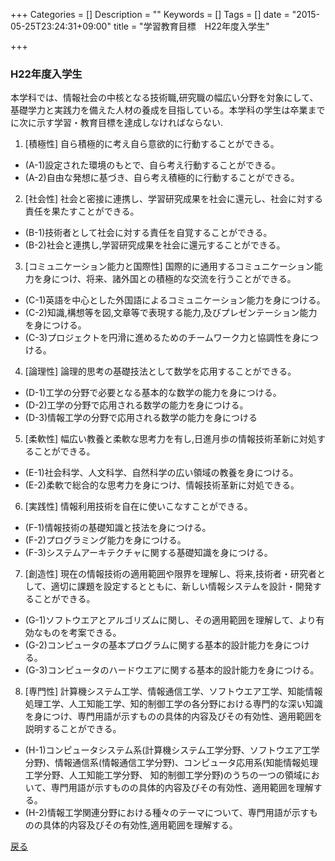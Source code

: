 +++
Categories = []
Description = ""
Keywords = []
Tags = []
date = "2015-05-25T23:24:31+09:00"
title = "学習教育目標　H22年度入学生"

+++
### H22年度入学生

本学科では、情報社会の中核となる技術職,研究職の幅広い分野を対象にして、基礎学力と実践力を備えた人材の養成を目指している。本学科の学生は卒業までに次に示す学習・教育目標を達成しなければならない.

1. [積極性] 自ら積極的に考え自ら意欲的に行動することができる。
  - (A-1)設定された環境のもとで、自ら考え行動することができる。
  - (A-2)自由な発想に基づき、自ら考え積極的に行動することができる。

2. [社会性] 社会と密接に連携し、学習研究成果を社会に還元し、社会に対する責任を果たすことができる。
  - (B-1)技術者として社会に対する責任を自覚することができる。
  - (B-2)社会と連携し,学習研究成果を社会に還元することができる。

3. [コミュニケーション能力と国際性] 国際的に通用するコミュニケーション能力を身につけ、将来、諸外国との積極的な交流を行うことができる。
  - (C-1)英語を中心とした外国語によるコミュニケーション能力を身につける。
  - (C-2)知識,構想等を図,文章等で表現する能力,及びプレゼンテーション能力を身につける。
  - (C-3)プロジェクトを円滑に進めるためのチームワーク力と協調性を身につける。

4. [論理性] 論理的思考の基礎技法として数学を応用することができる。
  - (D-1)工学の分野で必要となる基本的な数学の能力を身につける。
  - (D-2)工学の分野で応用される数学の能力を身につける。
  - (D-3)情報工学の分野で応用される数学の能力を身につける

5. [柔軟性] 幅広い教養と柔軟な思考力を有し,日進月歩の情報技術革新に対処することができる。
  - (E-1)社会科学、人文科学、自然科学の広い領域の教養を身につける。
  - (E-2)柔軟で総合的な思考力を身につけ、情報技術革新に対処できる。

6. [実践性] 情報利用技術を自在に使いこなすことができる。
  - (F-1)情報技術の基礎知識と技法を身につける。
  - (F-2)プログラミング能力を身につける。
  - (F-3)システムアーキテクチャに関する基礎知識を身につける。

7. [創造性] 現在の情報技術の適用範囲や限界を理解し、将来,技術者・研究者として、適切に課題を設定するとともに、新しい情報システムを設計・開発することができる。
  - (G-1)ソフトウエアとアルゴリズムに関し、その適用範囲を理解して、より有効なものを考案できる。
  - (G-2)コンピュータの基本プログラムに関する基本的設計能力を身につける。
  - (G-3)コンピュータのハードウエアに関する基本的設計能力を身につける。

8. [専門性] 計算機システム工学、情報通信工学、ソフトウエア工学、知能情報処理工学、人工知能工学、知的制御工学の各分野における専門的な深い知識を身につけ、専門用語が示すものの具体的内容及びその有効性、適用範囲を説明することができる。
  - (H-1)コンピュータシステム系(計算機システム工学分野、ソフトウエア工学分野)、情報通信系(情報通信工学分野)、コンピュータ応用系(知能情報処理工学分野、人工知能工学分野、 知的制御工学分野)のうちの一つの領域において、専門用語が示すものの具体的内容及びその有効性、適用範囲を理解する。
  - (H-2)情報工学関連分野における種々のテーマについて、専門用語が示すものの具体的内容及びその有効性,適用範囲を理解する。

  [戻る](dept/educate-purpose)
